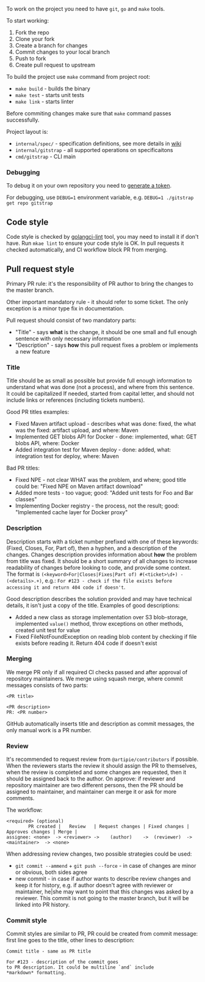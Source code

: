 To work on the project you need to have `git`, `go` and `make` tools.

To start working:
 1. Fork the repo
 2. Clone your fork
 3. Create a branch for changes
 4. Commit changes to your local branch
 5. Push to fork
 6. Create pull request to upstream

To build the project use `make` command from project root:
 - `make build` - builds the binary
 - `make test` - starts unit tests
 - `make link` - starts linter

Before commiting changes make sure that `make` command passes successfully.

Project layout is:
 - `internal/spec/` - specification definitions, see more details in [wiki](https://github.com/g4s8/gitstrap/wiki/Specifications)
 - `internal/gitstrap` - all supported operations on specificaitons
 - `cmd/gitstrap` - CLI main

### Debugging

To debug it on your own repository you need to [generate a token](https://github.com/g4s8/gitstrap#get-github-token).

For debugging, use `DEBUG=1` environment variable, e.g. `DEBUG=1 ./gitstrap get repo gitstrap`

## Code style

Code style is checked by [golangci-lint](https://golangci-lint.run/) tool, you may need to install it if don't have. Run `mkae lint` to ensure
your code style is OK. In pull requests it checked automatically, and CI workflow block PR from merging.

## Pull request style

Primary PR rule: it's the responsibility of PR author to bring the changes to the master branch.

Other important mandatory rule - it should refer to some ticket. The only exception is a minor type fix in documentation.

Pull request should consist of two mandatory parts:
 - "Title" - says **what** is the change, it should be one small and full enough sentence with only necessary information
 - "Description" - says **how** this pull request fixes a problem or implements a new feature

### Title

Title should be as small as possible but provide full enough information to understand what was done (not a process),
and where from this sentence.
It could be capitalized If needed, started from capital letter, and should not include links or references
(including tickets numbers).

Good PR titles examples:
 - Fixed Maven artifact upload - describes what was done: fixed, the what was the fixed: artifact upload, and where: Maven
 - Implemented GET blobs API for Docker - done: implemented, what: GET blobs API, where: Docker
 - Added integration test for Maven deploy - done: added, what: integration test for deploy, where: Maven

Bad PR titles:
 - Fixed NPE - not clear WHAT was the problem, and where; good title could be: "Fixed NPE on Maven artifact download"
 - Added more tests - too vague; good: "Added unit tests for Foo and Bar classes"
 - Implementing Docker registry - the process, not the result; good: "Implemented cache layer for Docker proxy"

### Description

Description starts with a ticket number prefixed with one of these keywords: (Fixed, Closes, For, Part of),
then a hyphen, and a description of the changes.
Changes description provides information about **how** the problem from title was fixed.
It should be a short summary of all changes to increase readability of changes before looking to code,
and provide some context. The format is
`(<keyword>For|Closes|Fixes|Part of) #(<ticket>\d+) - (<details>.+)`,
e.g.: `For #123 - check if the file exists before accessing it and return 404 code if doesn't`.

Good description describes the solution provided and may have technical details, it isn't just a copy of the title.
Examples of good descriptions:
 - Added a new class as storage implementation over S3 blob-storage, implemented `value()` method, throw exceptions on other methods, created unit test for value
 - Fixed FileNotFoundException on reading blob content by checking if file exists before reading it. Return 404 code if doesn't exist

### Merging

We merge PR only if all required CI checks passed and after approval of repository maintainers.
We merge using squash merge, where commit messages consists of two parts:
```
<PR title>

<PR description>
PR: <PR number>
```
GitHub automatically inserts title and description as commit messages, the only manual work is a PR number.

### Review

It's recommended to request review from `@artipie/contributors` if possible.
When the reviewers starts the review it should assign the PR to themselves,
when the review is completed and some changes are requested, then it should be assigned back to the author.
On approve: if reviewer and repository maintainer are two different persons,
then the PR should be assigned to maintainer, and maintainer can merge it or ask for more comments. 

The workflow:
```
<required> (optional)
        PR created |   Review   | Request changes | Fixed changes | Approves changes | Merge |
assignee: <none>  -> <reviewer> ->    (author)    ->  (reviewer)  ->   <maintainer>  -> <none>
```

When addressing review changes, two possible strategies could be used:
 - `git commit --ammend` + `git push --force` - in case of changes are minor or obvious, both sides agree
 - new commit - in case if author wants to describe review changes and keep it for history,
 e.g. if author doesn't agree with reviewer or maintainer, he|she may want to point that this changes was
 asked by a reviewer. This commit is not going to the master branch, but it will be linked into PR history.

### Commit style

Commit styles are similar to PR, PR could be created from commit message: first line goes to the title,
other lines to description:
```
Commit title - same as PR title

For #123 - description of the commit goes
to PR description. It could be multiline `and` include
*markdown* formatting.
```
